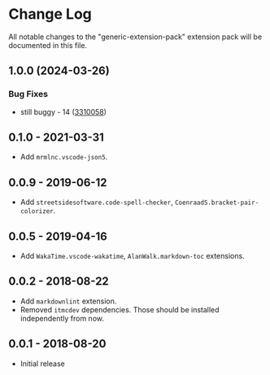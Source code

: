 # Change Log
All notable changes to the "generic-extension-pack" extension pack will be documented in this file.

## 1.0.0 (2024-03-26)


### Bug Fixes

* still buggy - 14 ([3310058](https://github.com/ITMCdev/vscode-extensions/commit/3310058b0fa82ef15cbcb983946897a2c09a98f6))

## 0.1.0 - 2021-03-31

- Add `mrmlnc.vscode-json5`.

## 0.0.9 - 2019-06-12

- Add `streetsidesoftware.code-spell-checker`, `CoenraadS.bracket-pair-colorizer`.

## 0.0.5 - 2019-04-16

- Add `WakaTime.vscode-wakatime`, `AlanWalk.markdown-toc` extensions.

## 0.0.2 - 2018-08-22

- Add `markdownlint` extension.
- Removed `itmcdev` dependencies. Those should be installed independently from now.

## 0.0.1 - 2018-08-20
- Initial release
